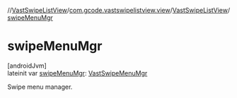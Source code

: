 //[VastSwipeListView](../../../index.md)/[com.gcode.vastswipelistview.view](../index.md)/[VastSwipeListView](index.md)/[swipeMenuMgr](swipe-menu-mgr.md)

# swipeMenuMgr

[androidJvm]\
lateinit var [swipeMenuMgr](swipe-menu-mgr.md): [VastSwipeMenuMgr](../../com.gcode.vastswipelistview/-vast-swipe-menu-mgr/index.md)

Swipe menu manager.
